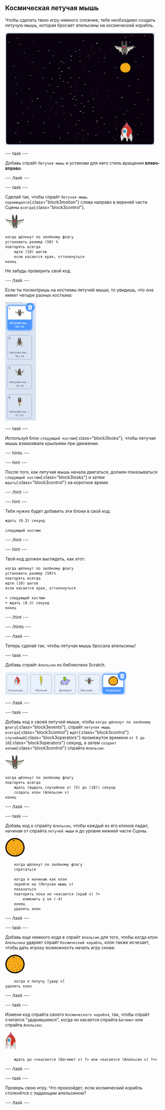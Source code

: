 ## Космическая летучая мышь

Чтобы сделать твою игру немного сложнее, тебе необходимо создать летучую мышь, которая бросает апельсины на космический корабль.

![летучая мышь бросает апельсин на космический корабль](images/bat-oranges.png)

--- task ---

Добавь спрайт `Летучая мышь` и установи для него стиль вращения **влево-вправо**.

--- /task ---

--- task ---

Сделай так, чтобы спрайт `Летучая мышь` `перемещался`{:class="block3motion"} слева направо в верхней части Сцены `всегда`{:class="block3control"}.

![спрайт летучей мыши](images/bat-sprite.png)

```blocks3
когда щёлкнут по зелёному флагу
установить размер (50) %
повторять всегда
    идти (10) шагов
    если касается края, оттолкнуться
конец
```

Не забудь проверить свой код.

--- /task ---

Если ты посмотришь на костюмы летучей мыши, то увидишь, что она имеет четыре разных костюма:

![снимок экрана](images/invaders-bat-costume.png)

--- task ---

Используй блок `следующий костюм`{:class="block3looks"}, чтобы летучая мышь взмахивала крыльями при движении.

--- hints ---


--- hint ---

После того, как летучая мышь начала двигаться, должен показываться `следующий костюм`{:class="block3looks"} и затем `ждать`{:class="block3control"} на короткое время.

--- /hint ---

--- hint ---

Тебе нужно будет добавить эти блоки в свой код:

```blocks3
ждать (0.3) секунд

следующий костюм
```

--- /hint ---

--- hint ---

Твой код должен выглядеть, как этот:

```blocks3
когда щёлкнут по зелёному флагу
установить размер (50)%
повторять всегда
идти (10) шагов
если касается края, оттолкнуться

+ следующий костюм
+ ждать (0.3) секунд
конец
```

--- /hint ---

--- /hints ---

--- /task ---

Теперь сделай так, чтобы летучая мышь бросала апельсины!

--- task ---

Добавь спрайт `Апельсин` из библиотеки Scratch.

![снимок экрана](images/invaders-orange.png)

--- /task ---

--- task ---

Добавь код к своей летучей мыши, чтобы `когда щёлкнут по зелёному флагу`{:class="block3events"}, спрайт `летучая мышь` `всегда`{:class="block3control"} `ждёт`{:class="block3control"} `случайный`{:class="block3operators"} промежуток времени `от 5 до 10`{:class="block3operators"} секунд, а затем `создает копию`{:class="block3control"} спрайта `Апельсин`.

![спрайт летучей мыши](images/bat-sprite.png)

```blocks3
когда щёлкнут по зелёному флагу
повторять всегда
    ждать (выдать случайное от (5) до (10)) секунд
    создать клон (Апельсин v)
конец
```

--- /task ---

--- task ---

Добавь код к спрайту `Апельсин`, чтобы каждый из его клонов падал, начиная от спрайта `летучей мыши` и до уровня нижней части Сцены.

![спрайт апельсина](images/orange-sprite.png)

```blocks3
    когда щёлкнут по зелёному флагу
    спрятаться

    когда я начинаю как клон
    перейти на (Летучая мышь v)
    показаться
    повторять пока не <касается (край v) ?>
        изменить y на (-4)
    конец
    удалить клон
```

--- /task ---

--- task ---

Добавь еще немного кода в спрайт `Апельсин` для того, чтобы когда клон `Апельсина` ударяет спрайт `Космический корабль`, клон также исчезает, чтобы дать игроку возможность начать игру снова:

![спрайт апельсина](images/orange-sprite.png)

```blocks3
    когда я получу [удар v]
удалить клон
```

--- /task ---

--- task ---

Измени код спрайта своего `Космического корабля`, так, чтобы спрайт считался "ударившимся", когда он касается спрайта `Бегемот` или спрайта `Апельсин`:

![спрайт ракета](images/rocket-sprite.png)

```blocks3
    ждать до <<касается (Бегемот v) ?> или <касается (Апельсин v) ?>>

```

--- /task ---

--- task ---

Проверь свою игру. Что произойдет, если космический корабль столкнётся с падающим апельсином?

--- /task ---